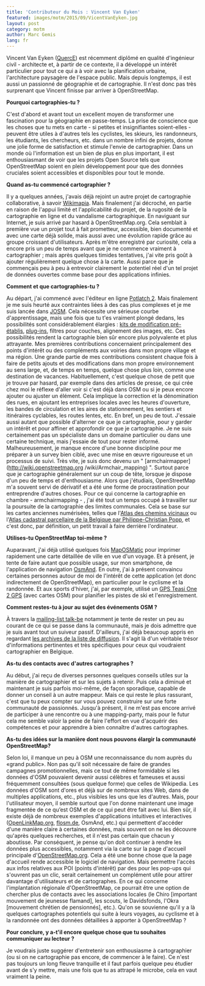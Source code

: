 ```yaml
---
title: 'Contributeur du Mois : Vincent Van Eyken'
featured: images/motm/2015/09/VicentVanEyken.jpg
layout: post
category: motm
author: Marc Gemis
lang: fr
---
```


Vincent Van Eyken ([QuercE](http://www.openstreetmap.org/user/QuercE)) est récemment diplômé en qualité d'ingénieur civil - architecte et, à partir de ce contexte, il a développé un intérêt particulier pour tout ce qui a à voir avec la planification urbaine, l'architecture paysagère de l'espace public. Mais depuis longtemps, il est aussi un passionné de géographie et de cartographie. Il n'est donc pas très surprenant que Vincent finisse par arriver à OpenStreetMap.

**Pourquoi cartographies-tu ?**

C'est d'abord et avant tout un excellent moyen de transformer une fascination pour la géographie en passe-temps. La prise de conscience que les choses que tu mets en carte - si petites et insignifiantes soient-elles - peuvent être utiles à d'autres tels les cyclistes, les skieurs, les randonneurs, les étudiants, les chercheurs, etc. dans un nombre infini de projets, donne une jolie forme de satisfaction et stimule l'envie de cartographier. Dans un monde où l'information est un bien de plus en plus important, il est enthousiasmant de voir que les projets Open Source tels que OpenStreetMap soient en plein développement pour que des données cruciales soient accessibles et disponibles pour tout le monde.

**Quand as-tu commencé cartographier ?**

Il y a quelques années, j'avais déjà rejoint un autre projet de cartographie collaborative, à savoir [Wikimapia](http://wikimapia.org/). Mais finalement j'ai décroché, en partie en raison de l'appui limité et l'applicabilité du projet, de la rugosité de la cartographie en ligne et du vandalisme cartographique. En naviguant sur Internet, je suis arrivé par hasard à OpenStreetMap.org. Cela semblait à première vue un projet tout à fait prometteur, accessible, bien documenté et avec une carte déjà solide, mais aussi avec une évolution rapide grâce au groupe croissant d'utilisateurs.
Après m'être enregistré par curiosité, cela a encore pris un peu de temps avant que je ne commence vraiment à cartographier ; mais après quelques timides tentatives, j'ai vite pris goût à ajouter régulièrement quelque chose à la carte. Aussi parce que je commençais peu à peu à entrevoir clairement le potentiel réel d'un tel projet de données ouvertes comme base pour des applications infinies.

**Comment et que cartographies-tu ?**

Au départ, j'ai commencé avec l'éditeur en ligne [Potlatch 2](http://wiki.openstreetmap.org/wiki/Potlatch_2). Mais finalement je me suis heurté aux contraintes liées à des cas plus complexes et je me suis lancée dans [JOSM](http://wiki.openstreetmap.org/wiki/JOSM). Cela nécessite une sérieuse courbe d'apprentissage, mais une fois que tu t'es vraiment plongé dedans, les possibilités sont considérablement élargies : [kits de modification pré-établis](https://josm.openstreetmap.de/wiki/Presets), [plug-ins](https://josm.openstreetmap.de/wiki/Plugins), filtres pour couches, alignement des images, etc. Ces possibilités rendent la cartographie bien sûr encore plus polyvalente et plus attrayante.
Mes premières contributions concernaient principalement des points d'intérêt ou des compléments aux voiries dans mon propre village et ma région. Une grande partie de mes contributions consistent chaque fois à faire de petits ajouts et des modifications dans mon propre environnement au sens large, et, de temps en temps, quelque chose plus loin, comme une destination de vacances. Habituellement, c'est quelque chose de petit que je trouve par hasard, par exemple dans des articles de presse, ce qui crée chez moi le réflexe d'aller voir si c'est déjà dans OSM ou si je peux encore ajouter ou ajuster un élément. Cela implique la correction et la dénomination des rues, en ajoutant les entreprises locales avec les heures d'ouverture, les bandes de circulation et les aires de stationnement, les sentiers et itinéraires cyclables, les routes lentes, etc. En bref, un peu de tout. J'essaie aussi autant que possible d'alterner ce que je cartographie, pour y garder un intérêt et pour affiner et approfondir ce que je cartographie. Je ne suis certainement pas un spécialiste dans un domaine particulier ou dans une certaine technique, mais j'essaie de tout pour rester informé.
Malheureusement, je manque encore d'une bonne discipline pour me préparer à un survey bien ciblé, avec une mise en œuvre rigoureuse et un processus de suivi. Très vite, je suis donc devenu un " [armchairmapper](http://wiki.openstreetmap.org /wiki/Armchair_mapping) ". Surtout parce que je cartographie généralement sur un coup de tête, lorsque je dispose d'un peu de temps et d'enthousiasme. Alors que j'étudiais, OpenStreetMap m'a souvent servi de dérivatif et a été une forme de procrastination pour entreprendre d'autres choses.
Pour ce qui concerne la cartographie en chambre - armchairmapping - , j'ai été tout un temps occupé à travailler sur la poursuite de la cartographie des limites communales. Cela se base sur les cartes anciennes numérisées, telles que l'[Atlas des chemins vicinaux](https://nl.wikipedia.org/wiki/Atlas_der_Buurtwegen) ou l'[Atlas cadastral parcellaire de la Belgique par Philippe-Christian Popp](https://nl.wikipedia.org/wiki/Popp-kaarten), et c'est donc, par définition, un petit travail à faire derrière l'ordinateur.

**Utilises-tu OpenStreetMap toi-même ?**

Auparavant, j'ai déjà utilisé quelques fois [MapOSMatic](http://wiki.openstreetmap.org/wiki/MapOSMatic) pour imprimer rapidement une carte détaillée de ville en vue d'un voyage. Et à présent, je tente de faire autant que possible usage, sur mon smartphone, de l'application de navigation [OsmAnd](http://wiki.openstreetmap.org/wiki/OsmAnd). En outre, j'ai à présent convaincu certaines personnes autour de moi de l'intérêt de cette application (et donc indirectement de OpenStreetMap), en particulier pour le cyclisme et la randonnée. Et aux sports d'hiver, j'ai, par exemple, utilisé un [GPS Teasi One 2 GPS](http://www.teasi.eu/en/teasi-one/) (avec cartes OSM) pour planifier les pistes de ski et l'enregistrement.

**Comment restes-tu à jour au sujet des événements OSM ?**

À travers la [mailing-list talk-be](https://lists.openstreetmap.org/listinfo/talk-be) notamment je tente de rester un peu au courant de ce qui se passe dans la communauté, mais je dois admettre que je suis avant tout un suiveur passif. D'ailleurs, j'ai déjà beaucoup appris en regardant [les archives de la liste de diffusion](https://lists.openstreetmap.org/pipermail/talk-be/). Il s'agit là d'un véritable trésor d'informations pertinentes et très spécifiques pour ceux qui voudraient cartographier en Belgique.

**As-tu des contacts avec d'autres cartographes ?**

Au début, j'ai reçu de diverses personnes quelques conseils utiles sur la manière de cartographier et sur les sujets à retenir. Puis cela a diminué et maintenant je suis parfois moi-même, de façon sporadique, capable de donner un conseil à un autre mappeur. Mais ce qui reste le plus rassurant, c'est que tu peux compter sur vous pouvez construire sur une forte communauté de passionnés.
Jusqu'à présent, il ne m'est pas encore arrivé de participer à une rencontre ou à une mapping-party, mais pour le futur cela me semble valoir la peine de faire l'effort en vue d'acquérir des compétences et pour apprendre à bien connaître d'autres  cartographes.
 
**As-tu des idées sur la manière dont nous pouvons élargir la communauté OpenStreetMap?**

Selon loi, il manque un peu à OSM une reconnaissance du nom auprès du «grand public». Non pas qu'il soit nécessaire de faire de grandes campagnes promotionnelles, mais ce tout de même formidable si les données d'OSM pouvaient devenir aussi célèbres et fameuses et aussi fréquemment consultées (sous quelque forme) que celles de Wikipedia.
Les données d'OSM sont d'ores et déjà sur de nombreux sites Web, dans de multiples applications, etc., plus visibles les uns que les d'autres. Mais, pour l'utilisateur moyen, il semble surtout que l'on donne maintenant une image fragmentée de ce qu’est OSM et de ce qui peut être fait avec lui. Bien sûr, il existe déjà de nombreux exemples d'applications intuitives et interactives ([OpenLinkMap.org](http://wiki.openstreetmap.org/wiki/OpenLinkMap), [flosm.de](http://wiki.openstreetmap.org/wiki/Flosm), OsmAnd, etc.) qui permettent d'accéder d'une manière claire à certaines données, mais souvent on ne les découvre qu'après quelques recherches, et il n'est pas certain que chacun y aboutisse.
Par conséquent, je pense qu'on doit continuer à rendre les données plus accessibles, notamment via la carte sur la page d'accueil principale d'[OpenStreetMap.org](http://www.openstreetmap.org/). Cela a été une bonne chose que la page d'accueil rende accessible le logiciel de navigation. Mais permettre l'accès aux infos relatives aux POI (points d'intérêt) par des pour les pop-ups qui s'ouvrent pas un clic, serait certainement un complément utile pour attirer davantage d'utilisateurs et de cartographes.
En ce qui concerne l'implantation régionale d'OpenStreetMap, ce pourrait être une option de chercher plus de contacts avec les associations locales (le Chiro [important mouvement de jeunesse flamand], les scouts, le Davidsfonds, l'Okra [mouvement chrétien de pensionnés], etc.). Qu'on se souvienne qu'il y a là quelques cartographes potentiels qui suite à leurs voyages, au cyclisme et à la randonnée ont des données détaillées à apporter à OpenStreetMap ?
 
**Pour conclure, y a-t'il encore quelque chose que tu souhaites communiquer au lecteur ?**

Je voudrais juste suggérer d'entretenir son enthousiasme à cartographier (ou si on ne cartographie pas encore, de commencer à le faire). Ce n'est pas toujours un long fleuve tranquille et il faut parfois quelque peu étudier avant de s'y mettre, mais une fois que tu as attrapé le microbe, cela en vaut vraiment la peine.
